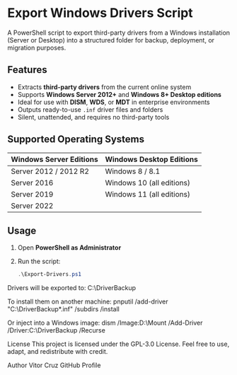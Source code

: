 # Export Windows Drivers Script

A PowerShell script to export third-party drivers from a Windows installation (Server or Desktop) into a structured folder for backup, deployment, or migration purposes.

## Features

- Extracts **third-party drivers** from the current online system  
- Supports **Windows Server 2012+** and **Windows 8+ Desktop editions**  
- Ideal for use with **DISM**, **WDS**, or **MDT** in enterprise environments  
- Outputs ready-to-use `.inf` driver files and folders  
- Silent, unattended, and requires no third-party tools

## Supported Operating Systems

| Windows Server Editions | Windows Desktop Editions |
|-------------------------|---------------------------|
| Server 2012 / 2012 R2   | Windows 8 / 8.1           |
| Server 2016             | Windows 10 (all editions) |
| Server 2019             | Windows 11 (all editions) |
| Server 2022             |                           |

## Usage

1. Open **PowerShell as Administrator**
2. Run the script:

   ```powershell
   .\Export-Drivers.ps1
Drivers will be exported to: C:\DriverBackup

To install them on another machine:
pnputil /add-driver "C:\DriverBackup\*.inf" /subdirs /install

Or inject into a Windows image:
dism /Image:D:\Mount /Add-Driver /Driver:C:\DriverBackup /Recurse

License
This project is licensed under the GPL-3.0 License.
Feel free to use, adapt, and redistribute with credit.

Author
Vitor Cruz
GitHub Profile
